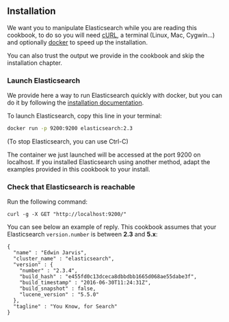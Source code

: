 ## Installation

We want you to manipulate Elasticsearch while you are reading this cookbook, to do so you will need [cURL](https://curl.haxx.se/download.html), a terminal (Linux, Mac, Cygwin...) and optionally [docker](https://www.docker.com/products/docker) to speed up the installation.

You can also trust the output we provide in the cookbook and skip the installation chapter.

### Launch Elasticsearch

We provide here a way to run Elasticsearch quickly with docker, but you can do it by following the [installation documentation](https://www.elastic.co/guide/en/elasticsearch/reference/current/_installation.html).


To launch Elasticsearch, copy this line in your terminal:

```sh
docker run -p 9200:9200 elasticsearch:2.3
```

(To stop Elasticsearch, you can use Ctrl-C)

The container we just launched will be accessed at the port 9200 on localhost. If you installed Elasticsearch using another method, adapt the examples provided in this cookbook to your install.

### Check that Elasticsearch is reachable

Run the following command:

```
curl -g -X GET "http://localhost:9200/"
```

You can see below an example of reply. This cookbook assumes that your Elasticsearch `version.number` is between **2.3** and **5.x**:

```
{
  "name" : "Edwin Jarvis",
  "cluster_name" : "elasticsearch",
  "version" : {
    "number" : "2.3.4",
    "build_hash" : "e455fd0c13dceca8dbbdbb1665d068ae55dabe3f",
    "build_timestamp" : "2016-06-30T11:24:31Z",
    "build_snapshot" : false,
    "lucene_version" : "5.5.0"
  },
  "tagline" : "You Know, for Search"
}
```

